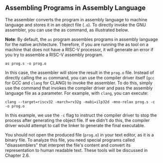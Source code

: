 ## Assembling Programs in Assembly Language

The assembler converts the program in assembly language to machine language and stores it in an object file (`.o`).
To directly invoke the GNU assembler, you can use the as command, as illustrated below.

**Note**: By default, the `as` program assembles programs in assembly language for the native architecture.
Therefore, if you are running the as tool on a machine that does not have a RISC-V processor, it will generate an error if you try to assemble a RISC-V assembly program.

```
as prog.s -o prog.o
```

In this case, the assembler will store the result in the `prog.o` file.
Instead of directly calling the `as` command, you can use the compiler driver itself (`gcc` for GCC and `clang` for CLANG) to invoke the assembler.
To do this, simply use the command that invokes the compiler driver and pass the assembly language file as a parameter.
For example, with `clang`, you can execute:

```
clang --target=riscv32 -march=rv32g -mabi=ilp32d -mno-relax prog.s -c -o prog.o
```

In this example, we use the `-c` flag to instruct the compiler driver to stop the process after generating the object file.
If we didn't do this, the compiler driver would attempt to call the linker to generate the final executable.

You should not open the produced file (`prog.o`) in your text editor, as it is a binary file.
To analyze this file, you need special programs called "disassemblers" that interpret the file's content and convert its representation to human readable text.
These tools will be discussed in Chapter 2.6.
